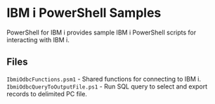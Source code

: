 # IBM i PowerShell Samples
PowerShell for IBM i provides sample IBM i PowerShell scripts for interacting with IBM i.

## Files
```IbmiOdbcFunctions.psm1``` - Shared functions for connecting to IBM i.   
```IbmiOdbcQueryToOutputFile.ps1``` - Run SQL query to select and export records to delimited PC file.

